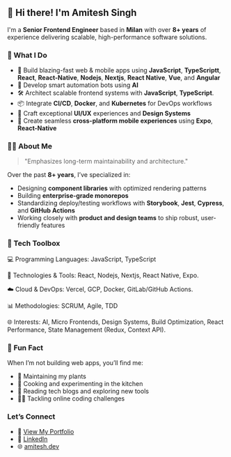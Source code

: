 ## 👋 Hi there! I'm Amitesh Singh

I'm a **Senior Frontend Engineer** based in **Milan** with over **8+ years** of experience delivering scalable, high-performance software solutions.

### 💼 What I Do

- 🚀 Build blazing-fast web & mobile apps using **JavaScript**, **TypeScriptt**, **React**, **React-Native**, **Nodejs**, **Nextjs**, **React Native**, **Vue**, and **Angular**
- 🤖 Develop smart automation bots using **AI**
- 🛠️ Architect scalable frontend systems with **JavaScript**, **TypeScript**.
- 📦 Integrate **CI/CD**, **Docker**, and **Kubernetes** for DevOps workflows
- 🎨 Craft exceptional **UI/UX** experiences and **Design Systems**
- 📱 Create seamless **cross-platform mobile experiences** using **Expo**, **React-Native**

### 👨‍💻 About Me

> "Emphasizes long-term maintainability and architecture."

Over the past **8+ years**, I’ve specialized in:
- Designing **component libraries** with optimized rendering patterns
- Building **enterprise-grade monorepos**
- Standardizing deploy/testing workflows with **Storybook**, **Jest**, **Cypress**, and **GitHub Actions**
- Working closely with **product and design teams** to ship robust, user-friendly features

### 🧰 Tech Toolbox

💻 Programming Languages: JavaScript, TypeScript

🔧 Technologies & Tools: React, Nodejs, Nextjs, React Native, Expo.

☁️ Cloud & DevOps: Vercel, GCP, Docker, GitLab/GitHub Actions.

📊 Methodologies: SCRUM, Agile, TDD

🌐 Interests: AI, Micro Frontends, Design Systems, Build Optimization, React Performance, State Management (Redux, Context API).

### 🧠 Fun Fact

When I’m not building web apps, you’ll find me:
- 🌿 Maintaining my plants
- 🍳 Cooking and experimenting in the kitchen
- 📖 Reading tech blogs and exploring new tools  
- 👨‍💻 Tackling online coding challenges

### Let’s Connect

- 📂 [View My Portfolio](https://web-portfolio-y057.onrender.com/)
- 💼 [LinkedIn](https://www.linkedin.com/in/asingh23091990/)
- 🌐 [amitesh.dev](https://github.com/amitesh786)
